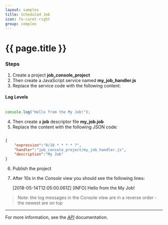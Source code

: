 ```yaml
---
layout: samples
title: Scheduled Job
icon: fa-caret-right
group: complex
---
```


{{ page.title }}
===

### Steps


1. Create a project **job_console_project**
2. Then create a JavaScript service named **my_job_handler.js**
3. Replace the service code with the following content:

#### Log Levels

```javascript

console.log("Hello from the My Job!");

```

4. Then create a **job** descriptor file **my_job.job**
5. Replace the content with the following JSON code:

```json

{
	"expression":"0/10 * * * * ?",
	"handler":"job_console_project/my_job_handler.js",
	"description":"My Job"
}

```

6. Publish the project
8. After 10s in the *Console* view you should see the following lines:

	[2018-05-14T12:05:00.061Z] [INFO] Hello from the My Job!

> Note: the log messages in the Console view are in a reverse order - the newest are on top

---

For more information, see the *[API](../api/)* documentation.

